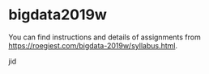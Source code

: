 # bigdata2019w
You can find instructions and details of assignments from https://roegiest.com/bigdata-2019w/syllabus.html.

jid
